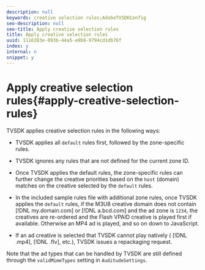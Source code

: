 ```yaml
---
description: null
keywords: creative selection rules;AdobeTVSDKConfig
seo-description: null
seo-title: Apply creative selection rules
title: Apply creative selection rules
uuid: 1116383e-093b-44a5-a9b8-9794cd1db76f
index: y
internal: n
snippet: y
---
```


# Apply creative selection rules{#apply-creative-selection-rules}

TVSDK applies creative selection rules in the following ways:

* TVSDK applies all `default` rules first, followed by the zone-specific rules. 
* TVSDK ignores any rules that are not defined for the current zone ID.
* Once TVSDK applies the default rules, the zone-specific rules can further change the creative priorities based on the `host` (domain) matches on the creative selected by the `default` rules.

* In the included sample rules file with additional zone rules, once TVSDK applies the `default` rules, if the M3U8 creative domain does not contain [!DNL my.domain.com] or [!DNL a.bcd.com] and the ad zone is `1234`, the creatives are re-ordered and the Flash VPAID creative is played first if available. Otherwise an MP4 ad is played, and so on down to JavaScript.

* If an ad creative is selected that TVSDK cannot play natively ( [!DNL .mp4], [!DNL .flv], etc.), TVSDK issues a repackaging request.

Note that the ad types that can be handled by TVSDK are still defined through the `validMimeTypes` setting in `AuditudeSettings`.

<!-- 

In Android 2.5 API docs, I see a 
<span class="codeph"> setValidMimeTypes</span> but not a 
<span class="codeph"> getValidMimeTypes</span>.

 -->

